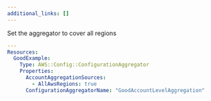 ```yaml
---
additional_links: []
---
```


Set the aggregator to cover all regions

```yaml
---
Resources:
  GoodExample:
    Type: AWS::Config::ConfigurationAggregator
    Properties:
      AccountAggregationSources:
        - AllAwsRegions: true
      ConfigurationAggregatorName: "GoodAccountLevelAggregation"
```
